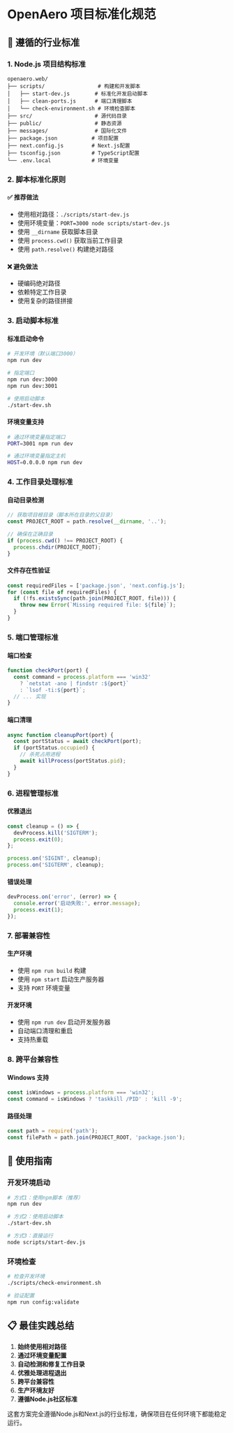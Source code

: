 # OpenAero 项目标准化规范

## 🎯 **遵循的行业标准**

### 1. **Node.js 项目结构标准**
```
openaero.web/
├── scripts/                 # 构建和开发脚本
│   ├── start-dev.js        # 标准化开发启动脚本
│   ├── clean-ports.js      # 端口清理脚本
│   └── check-environment.sh # 环境检查脚本
├── src/                    # 源代码目录
├── public/                 # 静态资源
├── messages/               # 国际化文件
├── package.json           # 项目配置
├── next.config.js         # Next.js配置
├── tsconfig.json          # TypeScript配置
└── .env.local             # 环境变量
```

### 2. **脚本标准化原则**

#### ✅ **推荐做法**
- 使用相对路径：`./scripts/start-dev.js`
- 使用环境变量：`PORT=3000 node scripts/start-dev.js`
- 使用 `__dirname` 获取脚本目录
- 使用 `process.cwd()` 获取当前工作目录
- 使用 `path.resolve()` 构建绝对路径

#### ❌ **避免做法**
- 硬编码绝对路径
- 依赖特定工作目录
- 使用复杂的路径拼接

### 3. **启动脚本标准**

#### 标准启动命令
```bash
# 开发环境（默认端口3000）
npm run dev

# 指定端口
npm run dev:3000
npm run dev:3001

# 使用启动脚本
./start-dev.sh
```

#### 环境变量支持
```bash
# 通过环境变量指定端口
PORT=3001 npm run dev

# 通过环境变量指定主机
HOST=0.0.0.0 npm run dev
```

### 4. **工作目录处理标准**

#### 自动目录检测
```javascript
// 获取项目根目录（脚本所在目录的父目录）
const PROJECT_ROOT = path.resolve(__dirname, '..');

// 确保在正确目录
if (process.cwd() !== PROJECT_ROOT) {
  process.chdir(PROJECT_ROOT);
}
```

#### 文件存在性验证
```javascript
const requiredFiles = ['package.json', 'next.config.js'];
for (const file of requiredFiles) {
  if (!fs.existsSync(path.join(PROJECT_ROOT, file))) {
    throw new Error(`Missing required file: ${file}`);
  }
}
```

### 5. **端口管理标准**

#### 端口检查
```javascript
function checkPort(port) {
  const command = process.platform === 'win32' 
    ? `netstat -ano | findstr :${port}`
    : `lsof -ti:${port}`;
  // ... 实现
}
```

#### 端口清理
```javascript
async function cleanupPort(port) {
  const portStatus = await checkPort(port);
  if (portStatus.occupied) {
    // 杀死占用进程
    await killProcess(portStatus.pid);
  }
}
```

### 6. **进程管理标准**

#### 优雅退出
```javascript
const cleanup = () => {
  devProcess.kill('SIGTERM');
  process.exit(0);
};

process.on('SIGINT', cleanup);
process.on('SIGTERM', cleanup);
```

#### 错误处理
```javascript
devProcess.on('error', (error) => {
  console.error('启动失败:', error.message);
  process.exit(1);
});
```

### 7. **部署兼容性**

#### 生产环境
- 使用 `npm run build` 构建
- 使用 `npm start` 启动生产服务器
- 支持 `PORT` 环境变量

#### 开发环境
- 使用 `npm run dev` 启动开发服务器
- 自动端口清理和重启
- 支持热重载

### 8. **跨平台兼容性**

#### Windows 支持
```javascript
const isWindows = process.platform === 'win32';
const command = isWindows ? 'taskkill /PID' : 'kill -9';
```

#### 路径处理
```javascript
const path = require('path');
const filePath = path.join(PROJECT_ROOT, 'package.json');
```

## 🚀 **使用指南**

### 开发环境启动
```bash
# 方式1：使用npm脚本（推荐）
npm run dev

# 方式2：使用启动脚本
./start-dev.sh

# 方式3：直接运行
node scripts/start-dev.js
```

### 环境检查
```bash
# 检查开发环境
./scripts/check-environment.sh

# 验证配置
npm run config:validate
```

## 📋 **最佳实践总结**

1. **始终使用相对路径**
2. **通过环境变量配置**
3. **自动检测和修复工作目录**
4. **优雅处理进程退出**
5. **跨平台兼容性**
6. **生产环境友好**
7. **遵循Node.js社区标准**

这套方案完全遵循Node.js和Next.js的行业标准，确保项目在任何环境下都能稳定运行。
